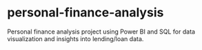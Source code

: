 # personal-finance-analysis
Personal finance analysis project using Power BI and SQL for data visualization and insights into lending/loan data.

